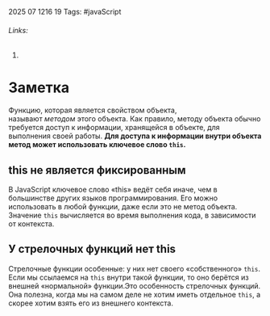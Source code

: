2025 07 1216 19
Tags: #javaScript 
###### Links: 
1) 
# Заметка
Функцию, которая является свойством объекта, называют _методом_ этого объекта. Как правило, методу объекта обычно требуется доступ к информации, хранящейся в объекте, для выполнения своей работы. **Для доступа к информации внутри объекта метод может использовать ключевое слово `this`.** 
## this не является фиксированным
В JavaScript ключевое слово «this» ведёт себя иначе, чем в большинстве других языков программирования. Его можно использовать в любой функции, даже если это не метод объекта. Значение `this` вычисляется во время выполнения кода, в зависимости от контекста.
## У стрелочных функций нет this
Стрелочные функции особенные: у них нет своего «собственного» `this`. Если мы ссылаемся на `this` внутри такой функции, то оно берётся из внешней «нормальной» функции.Это особенность стрелочных функций. Она полезна, когда мы на самом деле не хотим иметь отдельное `this`, а скорее хотим взять его из внешнего контекста.